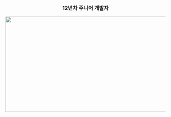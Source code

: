 <div align="center">
  
### <a href="https://www.solve-nyang.com" style="text-decoration: none; color: inherit;">12년차 주니어 개발자</a>

<a href="https://solved.ac/profile/yklovejesus" target="_blank">
  <img src="https://api.solve-nyang.com/compose/yklovejesus" width="600" height="300"/>
</a>

</div>
